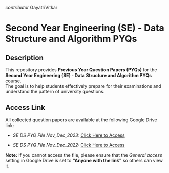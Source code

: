 *contributor* GayatriVitkar

# Second Year Engineering (SE) - Data Structure and Algorithm PYQs

## Description

This repository provides **Previous Year Question Papers (PYQs)** for the **Second Year Engineering (SE) - Data Structure and Algorithm PYQs** course.  
The goal is to help students effectively prepare for their examinations and understand the pattern of university questions.

## Access Link

All collected question papers are available at the following Google Drive link:

* *SE DS PYQ File Nov_Dec_2023:* [Click Here to Access](https://drive.google.com/file/d/1cqcKQD_Fz2MHCDI24LhJyyZkmbBj-USi/view?usp=sharing)

* *SE DS PYQ File Nov_Dec_2022:* [Click Here to Access](https://drive.google.com/file/d/15lRyK7fwT2BfFZJyvdMq4pZ1SOv2692s/view?usp=sharing)

**Note:** If you cannot access the file, please ensure that the *General access* setting in Google Drive is set to **"Anyone with the link"** so others can view it.
